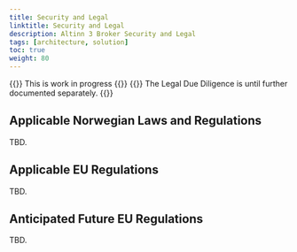 ```yaml
---
title: Security and Legal
linktitle: Security and Legal
description: Altinn 3 Broker Security and Legal
tags: [architecture, solution]
toc: true
weight: 80
---
```

{{<notice warning>}} <!-- info -->
This is work in progress
{{</notice>}}
{{<notice note>}} <!-- info -->
The Legal Due Diligence is until further documented separately.
{{</notice>}}

## Applicable Norwegian Laws and Regulations
TBD.

## Applicable EU Regulations
TBD.

## Anticipated Future EU Regulations
TBD.